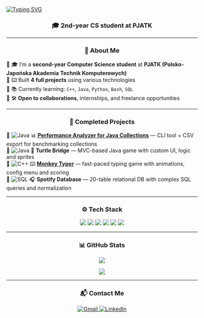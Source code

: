 [![Typing SVG](https://readme-typing-svg.demolab.com?font=Honk&weight=500&size=40&duration=2000&pause=300&color=F7F7F7&background=22FFCA00&center=true&multiline=true&repeat=false&width=1000&height=60&lines=Hey+there%2C+I'm+Daniil+Aleshkivskyi%F0%9F%91%8B)](https://git.io/typing-svg)

<h3 align="center">🎓 2nd-year CS student at PJATK</h3>

---

<h3 align="center">🧠 About Me</h3>

🔹 🎓 I’m a **second-year Computer Science student** at **PJATK (Polsko-Japońska Akademia Technik Komputerowych)**  
🔹 ⌨️ Built **4 full projects** using various technologies  
🔹 📚 Currently learning: `C++`, `Java`, `Python`, `Bash`, `SQL`  
🔹 🛠️ **Open to collaborations**, internships, and freelance opportunities


---

<h3 align="center">🚀 Completed Projects</h3>

🔸 ![Java](https://img.shields.io/badge/Java-ED8B00?style=flat-square&logo=java&logoColor=white) 📊 [**Performance Analyzer for Java Collections**](https://github.com/DaniilAleshkivskyi/PerformanceAnalyzerForJavaCollections) — CLI tool + CSV export for benchmarking collections  
🔸 ![Java](https://img.shields.io/badge/Java-ED8B00?style=flat-square&logo=java&logoColor=white) 🐢 **Turtle Bridge** — MVC-based Java game with custom UI, logic and sprites  
🔸 ![C++](https://img.shields.io/badge/C++-00599C?style=flat-square&logo=cplusplus&logoColor=white) ⌨️ [**Monkey Typer**](https://github.com/DaniilAleshkivskyi/PerformanceAnalyzerForJavaCollections)
— fast-paced typing game with animations, config menu and scoring  
🔸 ![SQL](https://img.shields.io/badge/SQL-316192?style=flat-square&logo=postgresql&logoColor=white) 🎧 **Spotify Database** — 20-table relational DB with complex SQL queries and normalization


---

<h3 align="center">⚙️ Tech Stack</h3>

<p align="center">
  <img src="https://img.shields.io/badge/Java-ED8B00?style=flat-square&logo=java&logoColor=white" />
  <img src="https://img.shields.io/badge/C++-00599C?style=flat-square&logo=cplusplus&logoColor=white" />
  <img src="https://img.shields.io/badge/SFML-8CC84B?style=flat-square&logo=cplusplus" />
  <img src="https://img.shields.io/badge/SQL-316192?style=flat-square&logo=postgresql&logoColor=white" />
  <img src="https://img.shields.io/badge/Bash-121011?style=flat-square&logo=gnubash" />
  <img src="https://img.shields.io/badge/Git-F05032?style=flat-square&logo=git&logoColor=white" />
</p>

---

<h3 align="center">📊 GitHub Stats</h3>
<p align="center">
  <img src="https://github-readme-stats.vercel.app/api/top-langs/?username=DaniilAleshkivskyi&layout=compact&theme=tokyonight" />
</p>

<p align="center">
  <img src="https://github-readme-stats.vercel.app/api?username=DaniilAleshkivskyi&show_icons=true&theme=tokyonight" />
</p>

---

<h3 align="center">📬 Contact Me</h3>

<p align="center">
  <a href="mailto:your@email.com">
    <img src="https://img.icons8.com/color/48/gmail--v1.png" alt="Gmail"/>
  </a>
  <a href="https://www.linkedin.com/in/Daniil-Aleshkivskyi">
    <img src="https://img.icons8.com/color/48/linkedin.png" alt="LinkedIn"/>
  </a>
</p>
